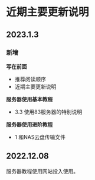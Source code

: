 # 近期主要更新说明


## 2023.1.3
### 新增
**写在前面**

- 推荐阅读顺序
- 近期主要更新说明

**服务器使用基本教程**

- 3.3 使用83服务器的特别说明

**服务器使用进阶教程**

- 1 和NAS云盘传输文件

## 2022.12.08
服务器教程使用网站投入使用。




